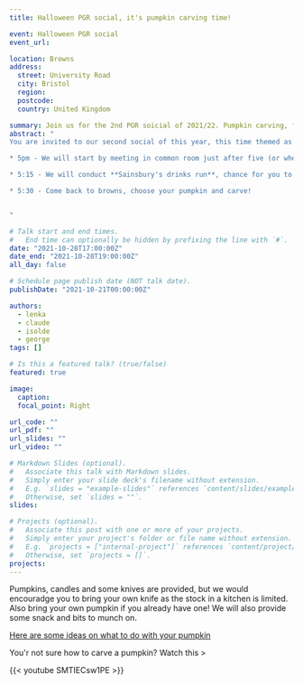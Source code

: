 ```yaml
---
title: Halloween PGR social, it's pumpkin carving time!

event: Halloween PGR social
event_url: 

location: Browns
address:
  street: University Road
  city: Bristol
  region: 
  postcode: 
  country: United Kingdom

summary: Join us for the 2nd PGR soicial of 2021/22. Pumpkin carving, free snack and drinks! 
abstract: "
You are invited to our second social of this year, this time themed as a Halloween party. The schedule is as follows:

* 5pm - We will start by meeting in common room just after five (or when the physical geography presentations are finished)

* 5:15 - We will conduct **Sainsbury's drinks run**, chance for you to grab whatever drink you want and we (school) pay. This was very succesful last time!

* 5:30 - Come back to browns, choose your pumpkin and carve!


"

# Talk start and end times.
#   End time can optionally be hidden by prefixing the line with `#`.
date: "2021-10-28T17:00:00Z"
date_end: "2021-10-28T19:00:00Z"
all_day: false

# Schedule page publish date (NOT talk date).
publishDate: "2021-10-21T00:00:00Z"

authors: 
  - lenka
  - claude
  - isolde
  - george
tags: []

# Is this a featured talk? (true/false)
featured: true

image:
  caption: 
  focal_point: Right

url_code: ""
url_pdf: ""
url_slides: ""
url_video: ""

# Markdown Slides (optional).
#   Associate this talk with Markdown slides.
#   Simply enter your slide deck's filename without extension.
#   E.g. `slides = "example-slides"` references `content/slides/example-slides.md`.
#   Otherwise, set `slides = ""`.
slides:

# Projects (optional).
#   Associate this post with one or more of your projects.
#   Simply enter your project's folder or file name without extension.
#   E.g. `projects = ["internal-project"]` references `content/project/deep-learning/index.md`.
#   Otherwise, set `projects = []`.
projects:
---
```



Pumpkins, candles and some knives are provided, but we would encouradge you to bring your own knife as the stock in a kitchen is limited. Also bring your own pumpkin if you already have one! We will also provide some snack and bits to munch on.

[Here are some ideas on what to do with your pumpkin](https://www.cosmopolitan.com/uk/worklife/g11663920/pumpkin-carving-ideas/)

You'r not sure how to carve a pumpkin? Watch this >

{{< youtube SMTIECsw1PE >}}
